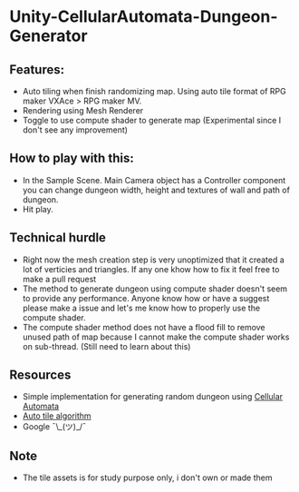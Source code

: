 # Unity-CellularAutomata-Dungeon-Generator

## Features:
- Auto tiling when finish randomizing map. Using auto tile format of RPG maker VXAce > RPG maker MV.
- Rendering using Mesh Renderer
- Toggle to use compute shader to generate map (Experimental since I don't see any improvement)

## How to play with this:
- In the Sample Scene. Main Camera object has a Controller component you can change dungeon width, height and textures of wall and path of dungeon.
- Hit play.

## Technical hurdle
- Right now the mesh creation step is very unoptimized that it created a lot of verticies and triangles. If any one khow how to fix it feel free to make a pull request
- The method to generate dungeon using compute shader doesn't seem to provide any performance. Anyone know how or have a suggest please make a issue and let's me know how to properly use the compute shader.
- The compute shader method does not have a flood fill to remove unused path of map because I cannot make the compute shader works on sub-thread. (Still need to learn about this)

## Resources
- Simple implementation for generating random dungeon using [Cellular Automata](https://gamedevelopment.tutsplus.com/tutorials/generate-random-cave-levels-using-cellular-automata--gamedev-9664)
- [Auto tile algorithm](http://thepowertobringlight.blogspot.com/2016/11/autotiles-formats-and-algorithms.html)
- Google ¯\\\_(ツ)\_/¯

## Note 
- The tile assets is for study purpose only, i don't own or made them
